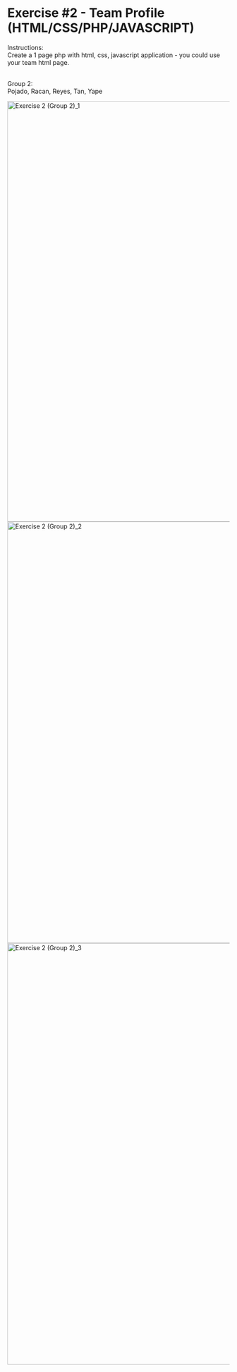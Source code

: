 # Exercise #2 - Team Profile (HTML/CSS/PHP/JAVASCRIPT)


Instructions: <br>
Create a 1 page php with html, css, javascript application - you could use your team html page.<br> <br>


Group 2:<br>
Pojado, Racan, Reyes, Tan, Yape <br>

<img width="954" alt="Exercise 2 (Group 2)_1" src="https://github.com/user-attachments/assets/917da0c4-92d8-431f-b6bd-13a807f197ab">
<img width="956" alt="Exercise 2 (Group 2)_2" src="https://github.com/user-attachments/assets/d7137597-e0b7-4d4a-98c1-c37bd38dc6d4">
<img width="956" alt="Exercise 2 (Group 2)_3" src="https://github.com/user-attachments/assets/e7fb296e-3016-42db-b1e0-5240236f37e2">
